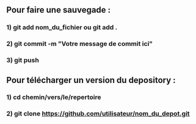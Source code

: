 ## Pour faire une sauvegade :

### 1) git add nom_du_fichier ou git add .
### 2) git commit -m "Votre message de commit ici"
### 3) git push

## Pour télécharger un version du depository :

### 1) cd chemin/vers/le/repertoire
### 2) git clone https://github.com/utilisateur/nom_du_depot.git
